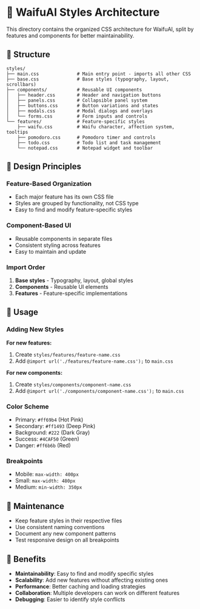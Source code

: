 # 🎨 WaifuAI Styles Architecture

This directory contains the organized CSS architecture for WaifuAI, split by features and components for better maintainability.

## 📁 Structure

```
styles/
├── main.css              # Main entry point - imports all other CSS
├── base.css              # Base styles (typography, layout, scrollbars)
├── components/           # Reusable UI components
│   ├── header.css        # Header and navigation buttons
│   ├── panels.css        # Collapsible panel system
│   ├── buttons.css       # Button variations and states
│   ├── modals.css        # Modal dialogs and overlays
│   └── forms.css         # Form inputs and controls
└── features/             # Feature-specific styles
    ├── waifu.css         # Waifu character, affection system, tooltips
    ├── pomodoro.css      # Pomodoro timer and controls
    ├── todo.css          # Todo list and task management
    └── notepad.css       # Notepad widget and toolbar
```

## 🎯 Design Principles

### **Feature-Based Organization**
- Each major feature has its own CSS file
- Styles are grouped by functionality, not CSS type
- Easy to find and modify feature-specific styles

### **Component-Based UI**
- Reusable components in separate files
- Consistent styling across features
- Easy to maintain and update

### **Import Order**
1. **Base styles** - Typography, layout, global styles
2. **Components** - Reusable UI elements
3. **Features** - Feature-specific implementations

## 🔧 Usage

### Adding New Styles

**For new features:**
1. Create `styles/features/feature-name.css`
2. Add `@import url('./features/feature-name.css');` to `main.css`

**For new components:**
1. Create `styles/components/component-name.css`
2. Add `@import url('./components/component-name.css');` to `main.css`

### Color Scheme
- Primary: `#ff69b4` (Hot Pink)
- Secondary: `#ff1493` (Deep Pink)
- Background: `#222` (Dark Gray)
- Success: `#4CAF50` (Green)
- Danger: `#ff6b6b` (Red)

### Breakpoints
- Mobile: `max-width: 400px`
- Small: `max-width: 480px`
- Medium: `min-width: 350px`

## 📝 Maintenance

- Keep feature styles in their respective files
- Use consistent naming conventions
- Document any new component patterns
- Test responsive design on all breakpoints

## 🚀 Benefits

- **Maintainability**: Easy to find and modify specific styles
- **Scalability**: Add new features without affecting existing ones  
- **Performance**: Better caching and loading strategies
- **Collaboration**: Multiple developers can work on different features
- **Debugging**: Easier to identify style conflicts